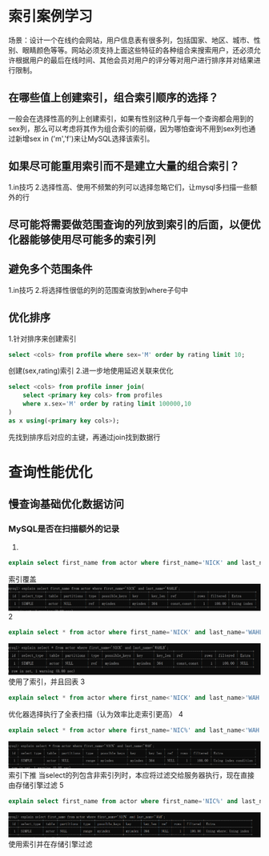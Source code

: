 # 索引案例学习
场景：设计一个在线约会网站，用户信息表有很多列，包括国家、地区、城市、性别、眼睛颜色等等。网站必须支持上面这些特征的各种组合来搜索用户，还必须允许根据用户的最后在线时间、其他会员对用户的评分等对用户进行排序并对结果进行限制。

## 在哪些值上创建索引，组合索引顺序的选择？
一般会在选择性高的列上创建索引，如果有性别这种几乎每一个查询都会用到的sex列，那么可以考虑将其作为组合索引的前缀，因为哪怕查询不用到sex列也通过新增sex in ('m','f')来让MySQL选择该索引。

## 如果尽可能重用索引而不是建立大量的组合索引？
1.in技巧
2.选择性高、使用不频繁的列可以选择忽略它们，让mysql多扫描一些额外的行

## 尽可能将需要做范围查询的列放到索引的后面，以便优化器能够使用尽可能多的索引列

## 避免多个范围条件
1.in技巧
2.将选择性很低的列的范围查询放到where子句中

## 优化排序
1.针对排序来创建索引
```SQL
select <cols> from profile where sex='M' order by rating limit 10;
```
创建(sex,rating)索引
2.进一步地使用延迟关联来优化
```SQL
select <cols> from profile inner join(
    select <primary key cols> from profiles
    where x.sex='M' order by rating limit 100000,10 
)
as x using(<primary key cols>);
```
先找到排序后对应的主键，再通过join找到数据行

# 查询性能优化
## 慢查询基础优化数据访问
### MySQL是否在扫描额外的记录
1.
```SQL
explain select first_name from actor where first_name='NICK' and last_name='WAHLB';
```
索引覆盖
![](images/2022-11-15-00-21-05.png)
2
```SQL
explain select * from actor where first_name='NICK' and last_name='WAHLB';
```
![](images/2022-11-15-00-22-44.png)
使用了索引，并且回表
3
```SQL
explain select * from actor where first_name<'NICK' and last_name>'WAH';
```
优化器选择执行了全表扫描（认为效率比走索引更高）
4
```SQL
explain select * from actor where first_name='NIC%' and last_name<'WAH';
```
![](images/2022-11-15-00-30-47.png)
索引下推
当select的列包含非索引列时，本应将过滤交给服务器执行，现在直接由存储引擎过滤
5
```SQL
explain select first_name from actor where first_name='NIC%' and last_name<'WAH';
```
![](images/2022-11-15-00-31-05.png)
使用索引并在存储引擎过滤
